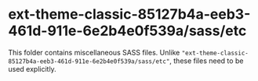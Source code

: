 # ext-theme-classic-85127b4a-eeb3-461d-911e-6e2b4e0f539a/sass/etc

This folder contains miscellaneous SASS files. Unlike `"ext-theme-classic-85127b4a-eeb3-461d-911e-6e2b4e0f539a/sass/etc"`, these files
need to be used explicitly.
